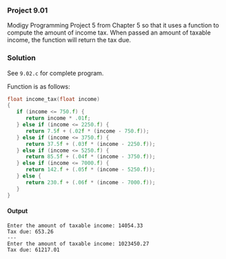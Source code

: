 ### Project 9.01
Modigy Programming Project 5 from Chapter 5 so that it uses a function to compute the amount of income tax. When passed an amount of taxable income, the function will return the tax due.
### Solution
See `9.02.c` for complete program.

Function is as follows:
```c
float income_tax(float income)
{
   if (income <= 750.f) {
      return income * .01f;
   } else if (income <= 2250.f) {
      return 7.5f + (.02f * (income - 750.f));
   } else if (income <= 3750.f) {
      return 37.5f + (.03f * (income - 2250.f));
   } else if (income <= 5250.f) {
      return 85.5f + (.04f * (income - 3750.f));
   } else if (income <= 7000.f) {
      return 142.f + (.05f * (income - 5250.f));
   } else {
      return 230.f + (.06f * (income - 7000.f));
   }
}
```
#### Output
```
Enter the amount of taxable income: 14054.33
Tax due: 653.26
---
Enter the amount of taxable income: 1023450.27
Tax due: 61217.01
```
